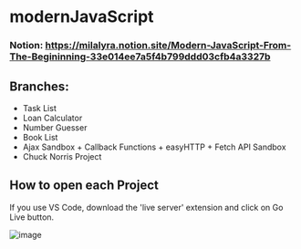 # modernJavaScript
 
### Notion: https://milalyra.notion.site/Modern-JavaScript-From-The-Begininning-33e014ee7a5f4b799ddd03cfb4a3327b
 
 ##
 
 ## Branches:
* Task List
* Loan Calculator
* Number Guesser
* Book List
* Ajax Sandbox + Callback Functions + easyHTTP + Fetch API Sandbox
* Chuck Norris Project

##

## How to open each Project
If you use VS Code, download the 'live server' extension and click on Go Live button.

![image](https://user-images.githubusercontent.com/81877746/156043658-9e454712-8297-45c0-b348-df41118c3d41.png)

##
